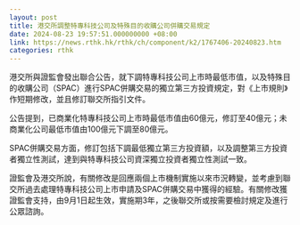 ```yaml
---
layout: post
title: 港交所調整特專科技公司及特殊目的收購公司併購交易規定
date: 2024-08-23 19:57:51.000000000 +08:00
link: https://news.rthk.hk/rthk/ch/component/k2/1767406-20240823.htm
categories: rthk
---
```


港交所與證監會發出聯合公告，就下調特專科技公司上市時最低市值，以及特殊目的收購公司（SPAC）進行SPAC併購交易的獨立第三方投資規定，對《上市規則》作短期修改，並且修訂聯交所指引文件。

公告提到，已商業化特專科技公司上市時最低市值由60億元，修訂至40億元；未商業化公司最低市值由100億元下調至80億元。

SPAC併購交易方面，修訂包括下調最低獨立第三方投資額，以及調整第三方投資者獨立性測試，達到與特專科技公司資深獨立投資者獨立性測試一致。

證監會及港交所說，有關修改是回應兩個上市機制實施以來市況轉變，並考慮到聯交所過去處理特專科技公司上市申請及SPAC併購交易中獲得的經驗。有關修改獲證監會支持，由9月1日起生效，實施期3年，之後聯交所或按需要檢討規定及進行公眾諮詢。
